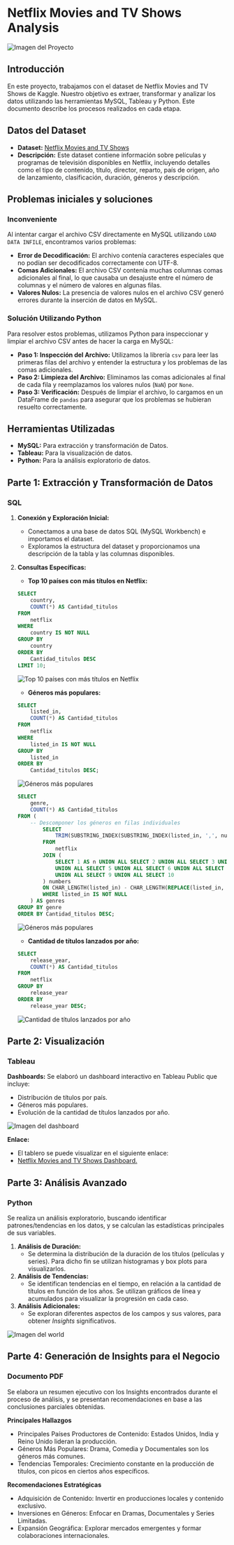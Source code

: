 # Netflix Movies and TV Shows Analysis

![Imagen del Proyecto](/src/1.netflix.png)

## Introducción
En este proyecto, trabajamos con el dataset de Netflix Movies and TV Shows de Kaggle. Nuestro objetivo es extraer, transformar y analizar los datos utilizando las herramientas MySQL, Tableau y Python. Este documento describe los procesos realizados en cada etapa.

## Datos del Dataset
- **Dataset:** [Netflix Movies and TV Shows](https://www.kaggle.com/datasets/rahulvyasm/netflix-movies-and-tv-shows)
- **Descripción:** Este dataset contiene información sobre películas y programas de televisión disponibles en Netflix, incluyendo detalles como el tipo de contenido, título, director, reparto, país de origen, año de lanzamiento, clasificación, duración, géneros y descripción.

## Problemas iniciales y soluciones

### Inconveniente
Al intentar cargar el archivo CSV directamente en MySQL utilizando `LOAD DATA INFILE`, encontramos varios problemas:
- **Error de Decodificación:** El archivo contenía caracteres especiales que no podían ser decodificados correctamente con UTF-8.
- **Comas Adicionales:** El archivo CSV contenía muchas columnas comas adicionales al final, lo que causaba un desajuste entre el número de columnas y el número de valores en algunas filas.
- **Valores Nulos:** La presencia de valores nulos en el archivo CSV generó errores durante la inserción de datos en MySQL.

### Solución Utilizando Python
Para resolver estos problemas, utilizamos Python para inspeccionar y limpiar el archivo CSV antes de hacer la carga en MySQL:
- **Paso 1: Inspección del Archivo:** Utilizamos la librería `csv` para leer las primeras filas del archivo y entender la estructura y los problemas de las comas adicionales.
- **Paso 2: Limpieza del Archivo:** Eliminamos las comas adicionales al final de cada fila y reemplazamos los valores nulos (`NaN`) por `None`.
- **Paso 3: Verificación:** Después de limpiar el archivo, lo cargamos en un DataFrame de `pandas` para asegurar que los problemas se hubieran resuelto correctamente.

## Herramientas Utilizadas

- **MySQL:** Para extracción y transformación de Datos.
- **Tableau:** Para la visualización de datos.
- **Python:** Para la análisis exploratorio de datos.

## Parte 1: Extracción y Transformación de Datos

### SQL

1. **Conexión y Exploración Inicial:**
    - Conectamos a una base de datos SQL (MySQL Workbench) e importamos el dataset.
    - Exploramos la estructura del dataset y proporcionamos una descripción de la tabla y las columnas disponibles.

2. **Consultas Específicas:**
    - **Top 10 países con más títulos en Netflix:**
    ```sql
    SELECT 
        country, 
        COUNT(*) AS Cantidad_titulos
    FROM 
        netflix
    WHERE 
        country IS NOT NULL
    GROUP BY 
        country
    ORDER BY 
        Cantidad_titulos DESC
    LIMIT 10;
    ```
    ![Top 10 países con más títulos en Netflix](/src/sql1.PNG)

    - **Géneros más populares:**
    ```sql
    SELECT 
        listed_in, 
        COUNT(*) AS Cantidad_titulos
    FROM 
        netflix
    WHERE 
        listed_in IS NOT NULL
    GROUP BY 
        listed_in
    ORDER BY 
        Cantidad_titulos DESC;
    ```
    ![Géneros más populares](/src/sql2.PNG)

    ```sql
    SELECT
        genre,
        COUNT(*) AS Cantidad_titulos
    FROM (
        -- Descomponer los géneros en filas individuales
            SELECT
                TRIM(SUBSTRING_INDEX(SUBSTRING_INDEX(listed_in, ',', numbers.n), ',', -1)) AS genre
            FROM
                netflix
            JOIN (
                SELECT 1 AS n UNION ALL SELECT 2 UNION ALL SELECT 3 UNION ALL SELECT 4
                UNION ALL SELECT 5 UNION ALL SELECT 6 UNION ALL SELECT 7 UNION ALL SELECT 8
                UNION ALL SELECT 9 UNION ALL SELECT 10
            ) numbers
            ON CHAR_LENGTH(listed_in) - CHAR_LENGTH(REPLACE(listed_in, ',', '')) >= numbers.n - 1
            WHERE listed_in IS NOT NULL
        ) AS genres
    GROUP BY genre
    ORDER BY Cantidad_titulos DESC;
    ```
    ![Géneros más populares](/src/sql2_2.PNG)

    - **Cantidad de títulos lanzados por año:**
    ```sql
    SELECT 
        release_year, 
        COUNT(*) AS Cantidad_titulos
    FROM 
        netflix
    GROUP BY 
        release_year
    ORDER BY 
        release_year DESC;
    ```
    ![Cantidad de títulos lanzados por año](/src/sql3.PNG)


## Parte 2: Visualización

### Tableau

**Dashboards:**
Se elaboró un dashboard interactivo en Tableau Public que incluye:

* Distribución de títulos por país.
* Géneros más populares.
* Evolución de la cantidad de títulos lanzados por año.

![Imagen del dashboard](/src/2.Dashboard.png)    

**Enlace:**
* El tablero se puede visualizar en el siguiente enlace:
* [Netflix Movies and TV Shows Dashboard.](https://public.tableau.com/views/NetflixMoviesandTVShows_17223540631210/ResumenEjecutivo?:language=es-ES&:sid=&:redirect=auth&:display_count=n&:origin=viz_share_link)


## Parte 3: Análisis Avanzado

### Python

Se realiza un análisis exploratorio, buscando identificar patrones/tendencias en los datos, y se calculan las estadísticas principales de sus variables.

1. **Análisis de Duración:**
    - Se determina la distribución de la duración de los títulos (películas y series). Para dicho fin se utilizan histogramas y box plots para visualizarlos.
2. **Análisis de Tendencias:**
    - Se identifican tendencias en el tiempo, en relación a la cantidad de títulos en función de los años. Se utilizan gráficos de línea y acumulados para visualizar la progresión en cada caso.  
3. **Análisis Adicionales:**
    - Se exploran diferentes aspectos de los campos y sus valores, para obtener *Insights* significativos. 


![Imagen del world](/src/output1.png)  

## Parte 4: Generación de Insights para el Negocio

###  Documento PDF 

Se elabora un resumen ejecutivo con los Insights encontrados durante el proceso de análisis, y se presentan recomendaciones en base a las conclusiones parciales obtenidas. 

**Principales Hallazgos**
*   Principales Países Productores de Contenido: Estados Unidos, India y Reino Unido lideran la producción.
*   Géneros Más Populares: Drama, Comedia y Documentales son los géneros más comunes.
*   Tendencias Temporales: Crecimiento constante en la producción de títulos, con picos en ciertos años específicos.

**Recomendaciones Estratégicas**
*   Adquisición de Contenido: Invertir en producciones locales y contenido exclusivo.
*   Inversiones en Géneros: Enfocar en Dramas, Documentales y Series Limitadas.
*   Expansión Geográfica: Explorar mercados emergentes y formar colaboraciones internacionales.
